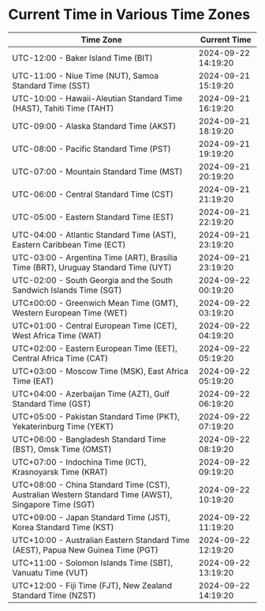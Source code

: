 # Current Time in Various Time Zones

| Time Zone | Current Time |
|-----------|--------------|
| UTC-12:00 - Baker Island Time (BIT) | 2024-09-22 14:19:20 |
| UTC-11:00 - Niue Time (NUT), Samoa Standard Time (SST) | 2024-09-21 15:19:20 |
| UTC-10:00 - Hawaii-Aleutian Standard Time (HAST), Tahiti Time (TAHT) | 2024-09-21 16:19:20 |
| UTC-09:00 - Alaska Standard Time (AKST) | 2024-09-21 18:19:20 |
| UTC-08:00 - Pacific Standard Time (PST) | 2024-09-21 19:19:20 |
| UTC-07:00 - Mountain Standard Time (MST) | 2024-09-21 20:19:20 |
| UTC-06:00 - Central Standard Time (CST) | 2024-09-21 21:19:20 |
| UTC-05:00 - Eastern Standard Time (EST) | 2024-09-21 22:19:20 |
| UTC-04:00 - Atlantic Standard Time (AST), Eastern Caribbean Time (ECT) | 2024-09-21 23:19:20 |
| UTC-03:00 - Argentina Time (ART), Brasília Time (BRT), Uruguay Standard Time (UYT) | 2024-09-21 23:19:20 |
| UTC-02:00 - South Georgia and the South Sandwich Islands Time (SGT) | 2024-09-22 00:19:20 |
| UTC±00:00 - Greenwich Mean Time (GMT), Western European Time (WET) | 2024-09-22 03:19:20 |
| UTC+01:00 - Central European Time (CET), West Africa Time (WAT) | 2024-09-22 04:19:20 |
| UTC+02:00 - Eastern European Time (EET), Central Africa Time (CAT) | 2024-09-22 05:19:20 |
| UTC+03:00 - Moscow Time (MSK), East Africa Time (EAT) | 2024-09-22 05:19:20 |
| UTC+04:00 - Azerbaijan Time (AZT), Gulf Standard Time (GST) | 2024-09-22 06:19:20 |
| UTC+05:00 - Pakistan Standard Time (PKT), Yekaterinburg Time (YEKT) | 2024-09-22 07:19:20 |
| UTC+06:00 - Bangladesh Standard Time (BST), Omsk Time (OMST) | 2024-09-22 08:19:20 |
| UTC+07:00 - Indochina Time (ICT), Krasnoyarsk Time (KRAT) | 2024-09-22 09:19:20 |
| UTC+08:00 - China Standard Time (CST), Australian Western Standard Time (AWST), Singapore Time (SGT) | 2024-09-22 10:19:20 |
| UTC+09:00 - Japan Standard Time (JST), Korea Standard Time (KST) | 2024-09-22 11:19:20 |
| UTC+10:00 - Australian Eastern Standard Time (AEST), Papua New Guinea Time (PGT) | 2024-09-22 12:19:20 |
| UTC+11:00 - Solomon Islands Time (SBT), Vanuatu Time (VUT) | 2024-09-22 13:19:20 |
| UTC+12:00 - Fiji Time (FJT), New Zealand Standard Time (NZST) | 2024-09-22 14:19:20 |
